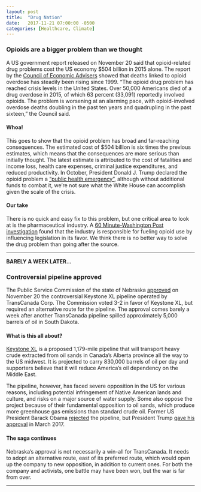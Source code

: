 ```yaml
---
layout: post
title:  "Drug Nation"
date:   2017-11-21 07:00:00 -0500
categories: [Healthcare, Climate]
---
```

### Opioids are a bigger problem than we thought

A US government report released on November 20 said that opioid-related drug problems cost the US economy $504 billion in 2015 alone. The report by the [Council of Economic Advisers](https://www.whitehouse.gov/sites/whitehouse.gov/files/images/The%20Underestimated%20Cost%20of%20the%20Opioid%20Crisis.pdf) showed that deaths linked to opioid overdose has steadily been rising since 1999. “The opioid drug problem has reached crisis levels in the United States. Over 50,000 Americans died of a drug overdose in 2015, of which 63 percent (33,091) reportedly involved opioids. The problem is worsening at an alarming pace, with opioid-involved overdose deaths doubling in the past ten years and quadrupling in the past sixteen,” the Council said.

#### Whoa!

This goes to show that the opioid problem has broad and far-reaching consequences. The estimated cost of $504 billion is six times the previous estimates, which means that the consequences are more serious than initially thought. The latest estimate is attributed to the cost of fatalities and income loss, health care expenses, criminal justice expenditures, and reduced productivity. In October, President Donald J. Trump declared the opioid problem a [“public health emergency”](https://www.nytimes.com/2017/10/26/us/politics/trump-opioid-crisis.html), although without additional funds to combat it, we’re not sure what the White House can accomplish given the scale of the crisis.

#### Our take

There is no quick and easy fix to this problem, but one critical area to look at is the pharmaceutical industry. A [60 Minute-Washington Post investigation](https://www.washingtonpost.com/graphics/2017/investigations/dea-drug-industry-congress/?utm_term=.61914d869669) found that the industry is responsible for fueling opioid use by influencing legislation in its favor. We think there is no better way to solve the drug problem than going after the source.

* * *

**BARELY A WEEK LATER...**

### Controversial pipeline approved

The Public Service Commission of the state of Nebraska [approved](https://www.bloomberg.com/news/articles/2017-11-20/transcanada-wins-approval-to-construct-keystone-xl-in-nebraska-ja8e1psp) on November 20 the controversial Keystone XL pipeline operated by TransCanada Corp. The Commission voted 3-2 in favor of Keystone XL, but required an alternative route for the pipeline. The approval comes barely a week after another TransCanada pipeline spilled approximately 5,000 barrels of oil in South Dakota.

#### What is this all about?

[Keystone XL](http://www.keystone-xl.com/) is a proposed 1,179-mile pipeline that will transport heavy crude extracted from oil sands in Canada’s Alberta province all the way to the US midwest. It is projected to carry 830,000 barrels of oil per day and supporters believe that it will reduce America’s oil dependency on the Middle East.

The pipeline, however, has faced severe opposition in the US for various reasons, including potential infringement of Native American lands and culture, and risks on a major source of water supply. Some also oppose the project because of their fundamental opposition to oil sands, which produce more greenhouse gas emissions than standard crude oil. Former US President Barack Obama [rejected](http://www.cnn.com/2015/11/06/politics/keystone-xl-pipeline-decision-rejection-kerry/index.html) the pipeline, but President Trump [gave his approval](http://www.omaha.com/news/nebraska/trump-approves-keystone-xl-pipeline-ricketts-calls-action-a-great/article_36c0a1e2-0ff0-11e7-b728-b3dc72742617.html) in March 2017.

#### The saga continues

Nebraska’s approval is not necessarily a win-all for TransCanada. It needs to adopt an alternative route, east of its preferred route, which would open up the company to new opposition, in addition to current ones. For both the company and activists, one battle may have been won, but the war is far from over. 

---
